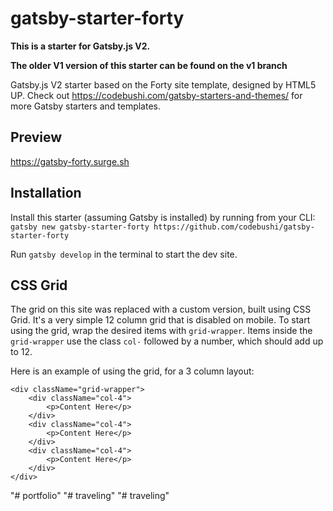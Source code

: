 # gatsby-starter-forty

**This is a starter for Gatsby.js V2.**

**The older V1 version of this starter can be found on the v1 branch**

Gatsby.js V2 starter based on the Forty site template, designed by HTML5 UP. Check out https://codebushi.com/gatsby-starters-and-themes/ for more Gatsby starters and templates.

## Preview

https://gatsby-forty.surge.sh

## Installation

Install this starter (assuming Gatsby is installed) by running from your CLI:
<br/>
`gatsby new gatsby-starter-forty https://github.com/codebushi/gatsby-starter-forty`

Run `gatsby develop` in the terminal to start the dev site.

## CSS Grid

The grid on this site was replaced with a custom version, built using CSS Grid. It's a very simple 12 column grid that is disabled on mobile. To start using the grid, wrap the desired items with `grid-wrapper`. Items inside the `grid-wrapper` use the class `col-` followed by a number, which should add up to 12.

Here is an example of using the grid, for a 3 column layout:

```
<div className="grid-wrapper">
    <div className="col-4">
        <p>Content Here</p>
    </div>
    <div className="col-4">
        <p>Content Here</p>
    </div>
    <div className="col-4">
        <p>Content Here</p>
    </div>
</div>
```
"# portfolio" 
"# traveling" 
"# traveling" 
